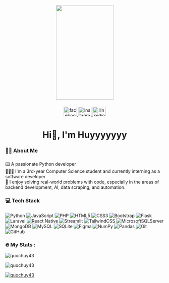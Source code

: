 <div align="center">
  <img height="300" width="60%" src="https://bing.com/th/id/BCO.e67e5d14-4ca2-4c6e-abb9-1805a7dcce62.png"  />
</div>

###

<div align="center">
  <a href="https://www.facebook.com/le.van.quoc.huy.2024/" target="_blank">
    <img src="https://raw.githubusercontent.com/maurodesouza/profile-readme-generator/master/src/assets/icons/social/facebook/default.svg" width="42" height="30" alt="facebook logo"  />
  </a>
  <a href="https://www.instagram.com/qhuy_43/" target="_blank">
    <img src="https://raw.githubusercontent.com/maurodesouza/profile-readme-generator/master/src/assets/icons/social/instagram/default.svg" width="42" height="30" alt="instagram logo"  />
  </a>
  <a href="https://www.linkedin.com/in/quoc-huy-le-van-73170b356/" target="_blank">
    <img src="https://raw.githubusercontent.com/maurodesouza/profile-readme-generator/master/src/assets/icons/social/linkedin/default.svg" width="42" height="30" alt="linkedin logo"  />
  </a>
</div>

###

<h1 align="center">Hi👋, I'm Huyyyyyyy</h1>

###

<h3 align="left">👩‍💻 About Me</h3>

###

<p align="left">⌨️ A passionate Python developer<br>🧑🏻‍🎓 I'm a 3rd-year Computer Science student and currently interning as a software developer<br>💙 I enjoy solving real-world problems with code, especially in the areas of backend development, AI, data scraping, and automation.</p>

###

<h3 align="left">💻 Tech Stack</h3>

###
![Python](https://img.shields.io/badge/python-3670A0?style=flat&logo=python&logoColor=ffdd54) ![JavaScript](https://img.shields.io/badge/javascript-%23323330.svg?style=flat&logo=javascript&logoColor=%23F7DF1E) ![PHP](https://img.shields.io/badge/php-%23777BB4.svg?style=flat&logo=php&logoColor=white) ![HTML5](https://img.shields.io/badge/html5-%23E34F26.svg?style=flat&logo=html5&logoColor=white) ![CSS3](https://img.shields.io/badge/css3-%231572B6.svg?style=flat&logo=css3&logoColor=white) ![Bootstrap](https://img.shields.io/badge/bootstrap-%238511FA.svg?style=flat&logo=bootstrap&logoColor=white) ![Flask](https://img.shields.io/badge/flask-%23000.svg?style=flat&logo=flask&logoColor=white) ![Laravel](https://img.shields.io/badge/laravel-%23FF2D20.svg?style=flat&logo=laravel&logoColor=white) ![React Native](https://img.shields.io/badge/react_native-%2320232a.svg?style=flat&logo=react&logoColor=%2361DAFB) ![Streamlit](https://img.shields.io/badge/Streamlit-%23FE4B4B.svg?style=flat&logo=streamlit&logoColor=white) ![TailwindCSS](https://img.shields.io/badge/tailwindcss-%2338B2AC.svg?style=flat&logo=tailwind-css&logoColor=white) ![MicrosoftSQLServer](https://img.shields.io/badge/Microsoft%20SQL%20Server-CC2927?style=flat&logo=microsoft%20sql%20server&logoColor=white) ![MongoDB](https://img.shields.io/badge/MongoDB-%234ea94b.svg?style=flat&logo=mongodb&logoColor=white) ![MySQL](https://img.shields.io/badge/mysql-4479A1.svg?style=flat&logo=mysql&logoColor=white) ![SQLite](https://img.shields.io/badge/sqlite-%2307405e.svg?style=flat&logo=sqlite&logoColor=white) ![Figma](https://img.shields.io/badge/figma-%23F24E1E.svg?style=flat&logo=figma&logoColor=white) ![NumPy](https://img.shields.io/badge/numpy-%23013243.svg?style=flat&logo=numpy&logoColor=white) ![Pandas](https://img.shields.io/badge/pandas-%23150458.svg?style=flat&logo=pandas&logoColor=white) ![Git](https://img.shields.io/badge/git-%23F05033.svg?style=flat&logo=git&logoColor=white) ![GitHub](https://img.shields.io/badge/github-%23121011.svg?style=flat&logo=github&logoColor=white)

###

<h3 align="left">🔥 My Stats :</h3>
<p><img align="center" src="https://github-readme-stats.vercel.app/api?username=quochuy43&show_icons=true&locale=en" alt="quochuy43" /></p>
<p><img align="center" src="https://github-readme-streak-stats.herokuapp.com/?user=quochuy43&" alt="quochuy43" /></p>
<p><a href="https://github.com/ryo-ma/github-profile-trophy"><img src="https://github-profile-trophy.vercel.app/?username=quochuy43" alt="quochuy43" /></a></p>

###
